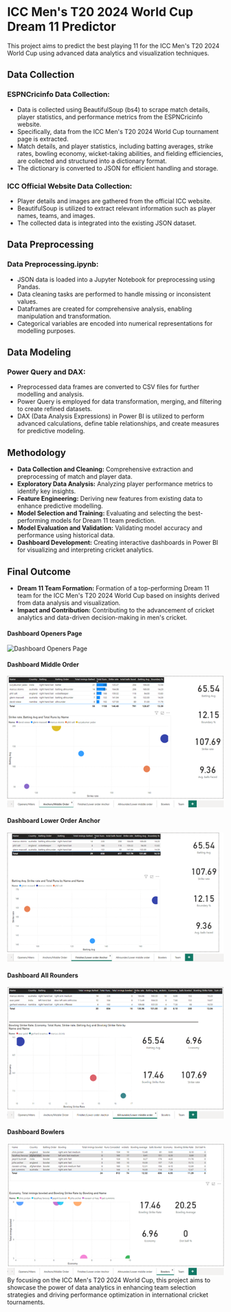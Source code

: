 # ICC Men's T20 2024 World Cup Dream 11 Predictor

This project aims to predict the best playing 11 for the ICC Men's T20 2024 World Cup using advanced data analytics and visualization techniques.

## Data Collection

### ESPNCricinfo Data Collection:
- Data is collected using BeautifulSoup (bs4) to scrape match details, player statistics, and performance metrics from the ESPNCricinfo website.
- Specifically, data from the ICC Men's T20 2024 World Cup tournament page is extracted.
- Match details, and player statistics, including batting averages, strike rates, bowling economy, wicket-taking abilities, and fielding efficiencies, are collected and structured into a dictionary format.
- The dictionary is converted to JSON for efficient handling and storage.

### ICC Official Website Data Collection:
- Player details and images are gathered from the official ICC website.
- BeautifulSoup is utilized to extract relevant information such as player names, teams, and images.
- The collected data is integrated into the existing JSON dataset.

## Data Preprocessing

### Data Preprocessing.ipynb:
- JSON data is loaded into a Jupyter Notebook for preprocessing using Pandas.
- Data cleaning tasks are performed to handle missing or inconsistent values.
- Dataframes are created for comprehensive analysis, enabling manipulation and transformation.
- Categorical variables are encoded into numerical representations for modelling purposes.

## Data Modeling

### Power Query and DAX:
- Preprocessed data frames are converted to CSV files for further modelling and analysis.
- Power Query is employed for data transformation, merging, and filtering to create refined datasets.
- DAX (Data Analysis Expressions) in Power BI is utilized to perform advanced calculations, define table relationships, and create measures for predictive modeling.

## Methodology

- **Data Collection and Cleaning:** Comprehensive extraction and preprocessing of match and player data.
- **Exploratory Data Analysis:** Analyzing player performance metrics to identify key insights.
- **Feature Engineering:** Deriving new features from existing data to enhance predictive modelling.
- **Model Selection and Training:** Evaluating and selecting the best-performing models for Dream 11 team prediction.
- **Model Evaluation and Validation:** Validating model accuracy and performance using historical data.
- **Dashboard Development:** Creating interactive dashboards in Power BI for visualizing and interpreting cricket analytics.

## Final Outcome

- **Dream 11 Team Formation:** Formation of a top-performing Dream 11 team for the ICC Men's T20 2024 World Cup based on insights derived from data analysis and visualization.
- **Impact and Contribution:** Contributing to the advancement of cricket analytics and data-driven decision-making in men's cricket.
#### Dashboard Openers Page

![Dashboard Openers Page](https://github.com/mishraji900/Sales-Dashboard/blob/main/1%20-%20key%20Insights.PNG)

#### Dashboard Middle Order

![Dashboard Middle Order](https://github.com/mishraji900/Best_t20_team_2024/blob/main/Screenshot%202024-07-14%20041846.png)

#### Dashboard Lower Order Anchor

![Dashboard Lower Order Anchor](https://github.com/mishraji900/Best_t20_team_2024/blob/main/Screenshot%202024-07-14%20041855.png)

#### Dashboard All Rounders

![Dashboard All Rounders](https://github.com/mishraji900/Best_t20_team_2024/blob/main/Screenshot%202024-07-14%20041905.png)

#### Dashboard Bowlers

![Dashboard Bowlers](https://github.com/mishraji900/Best_t20_team_2024/blob/main/Screenshot%202024-07-14%20041914.png)
By focusing on the ICC Men's T20 2024 World Cup, this project aims to showcase the power of data analytics in enhancing team selection strategies and driving performance optimization in international cricket tournaments.
